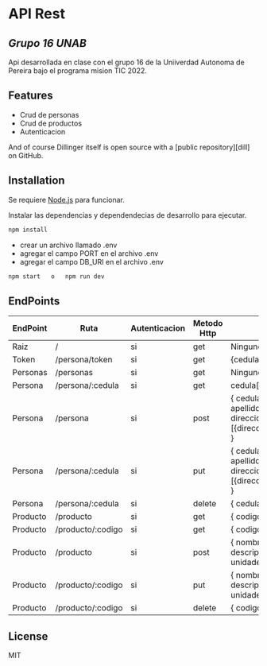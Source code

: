 # API Rest
## _Grupo 16 UNAB_




Api desarrollada en clase con el grupo 16 de la Uniiverdad Autonoma de Pereira bajo el programa mision TIC 2022.



## Features

- Crud de personas
- Crud de productos
- Autenticacion


And of course Dillinger itself is open source with a [public repository][dill]
 on GitHub.

## Installation

Se requiere [Node.js](https://nodejs.org/)  para funcionar.

Instalar las dependencias y dependendecias de desarrollo para ejecutar.

```sh
npm install
```
- crear un archivo llamado .env
- agregar el campo PORT en el archivo .env
- agregar el campo DB_URI en el archivo .env
```sh
npm start   o   npm run dev
```
## EndPoints


| EndPoint | Ruta | Autenticacion | Metodo Http | Campos |
| ------ | ------ |---------------|-------------|--------|
| Raiz | / | si | get | Ninguno|
| Token | /persona/token | si | get | {cedula:String}|
| Personas | /personas | si | get | Ninguno |
| Persona | /persona/:cedula | si | get | cedula[numero] |
| Persona | /persona | si | post | {   cedula:String,                       nombre:String,                                                          apellido:String,                                                        telefono:String,                                                            direcciones: [{direccion:String,ciudad:String}] } |
| Persona | /persona/:cedula | si | put | {   cedula:String,                       nombre:String,                                                          apellido:String,                                                        telefono:String,                                                            direcciones: [{direccion:String,ciudad:String}] } |
| Persona |/persona/:cedula | si | delete | {   cedula:String } |
| Producto | /producto | si | get | {   codigo:String } |
| Producto | /producto/:codigo | si | get | {   codigo:String } |
| Producto | /producto | si | post | {   nombre:String,                       codigo:String,                                                          descripcion:String,                                                        precio:String,                                                               unidades: String } ||
| Producto | /producto/:codigo | si | put | {   nombre:String,                       codigo:String,                                                          descripcion:String,                                                        precio:String,                                                               unidades: String } |
| Producto | /producto/:codigo | si | delete | {   codigo:String } |


## License

MIT

